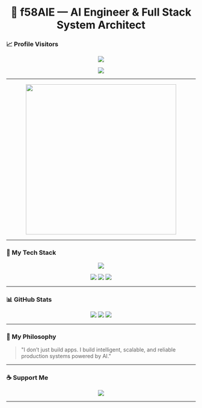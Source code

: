 <h1 align="center">
  🤖 f58AIE — AI Engineer & Full Stack System Architect
</h1>

### 📈 Profile Visitors

<p align="center">
  <img src="https://komarev.com/ghpvc/?username=f58aie&color=0A3D62&style=flat-square">
</p>

<p align="center">
  <img src="https://readme-typing-svg.demolab.com/?lines=Building%20Intelligent%20Systems;AI%20Engineer;Full%20Stack%20Developer;System%20Architect;Machine%20Learning%20Driven&center=true&width=800&height=50&color=0A3D62&vCenter=true">
</p>

---

<p align="center">
  <img src="https://media.giphy.com/media/qgQUggAC3Pfv687qPC/giphy.gif" width="400" />
</p>

---

### 🧰 My Tech Stack

<p align="center">
  <img src="https://skillicons.dev/icons?i=python,tensorflow,pytorch,scikit-learn,dotnet,nodejs,vue,react,ts,js,sql,mongodb,postman,git,docker,linux,windows,apple" />
</p>

<p align="center">
  <img src="https://img.shields.io/badge/AI%20Engineering-Active%20Learning-0A3D62?style=for-the-badge" />
  <img src="https://img.shields.io/badge/Full%20Stack-Enterprise%20Ready-0A3D62?style=for-the-badge" />
  <img src="https://img.shields.io/badge/Mindset-Production%20Systems-0A3D62?style=for-the-badge" />
</p>

---

### 📊 GitHub Stats

<p align="center">
  <img src="https://github-readme-stats.vercel.app/api?username=f58aie&show_icons=true&theme=tokyonight&hide_border=true" />
  <img src="https://github-readme-stats.vercel.app/api/top-langs/?username=f58aie&layout=compact&theme=tokyonight&hide_border=true" />
  <img src="https://github-readme-activity-graph.vercel.app/graph?username=f58aie&bg_color=000000&color=0A3D62&line=0A3D62&point=5DADE2&area=true&hide_border=true" />
</p>

---

### 🧠 My Philosophy

> "I don’t just build apps. I build intelligent, scalable, and reliable production systems powered by AI."

---

### ☕ Support Me

<p align="center">
  <a href="coff.ee/f58aie" target="_blank">
    <img src="https://img.shields.io/badge/Buy%20me%20a%20coffee-0A3D62?style=for-the-badge&logo=buy-me-a-coffee&logoColor=white" />
  </a>
</p>

---
